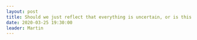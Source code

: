 ```yaml
---
layout: post
title: Should we just reflect that everything is uncertain, or is this the perfect opportunity to be there for one another and create a ripple of kindness in the world.  ?   
date: 2020-03-25 19:30:00
leader: Martin 
---
```

